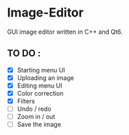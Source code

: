# Image-Editor
GUI image editor written in C++ and Qt6.

## TO DO :

 - [x] Starting menu UI
 - [x] Uploading an image
 - [x] Editing menu UI
 - [x] Color correction
 - [x] Filters
 - [ ] Undo / redo
 - [ ] Zoom in / out
 - [ ] Save the image

